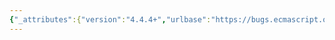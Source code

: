 ```yaml
---
{"_attributes":{"version":"4.4.4+","urlbase":"https://bugs.ecmascript.org/","maintainer":"dherman@mozilla.com"},"bug":{"bug_id":4231,"creation_ts":"2015-03-27 07:40:00 -0700","short_desc":"22.2.3.25 %TypedArray%.prototype.sort: Specify implementation defined behaviour ?","delta_ts":"2015-04-03 12:35:41 -0700","product":"Draft for 6th Edition","component":"technical issue","version":"Rev 36: March 17, 2015 Release Candidate 3","rep_platform":"All","op_sys":"All","bug_status":"RESOLVED","resolution":"FIXED","priority":"Normal","bug_severity":"normal","everconfirmed":true,"reporter":{"uid":"andrebargull","name":"André Bargull"},"assigned_to":{"uid":"allen","name":"Allen Wirfs-Brock"},"long_desc":[{"commentid":13948,"comment_count":0,"who":{"uid":"andrebargull","name":"André Bargull"},"bug_when":"2015-03-27 07:40:26 -0700","thetext":"22.2.3.25 %TypedArray%.prototype.sort ( comparefn )\n\nThe implementation defined behaviour as specified in 22.1.3.24 Array.prototype.sort does not make sense for 22.2.3.25. Especially this rule:\n\n> If obj is an exotic object (including Proxy exotic objects) whose behaviour for [[Get]], [[Set]], [[Delete]], and [[GetOwnProperty]] is different from the ordinary object behaviour for these internal methods.\n\n\nBecause that means 22.2.3.25 is always allowed to perform implementation defined behaviour (Integer Indexed objects have a \"different behaviour\" than the ordinary object [[Get]], [[Set]] etc. internal methods!)."},{"commentid":13999,"comment_count":1,"who":{"uid":"allen","name":"Allen Wirfs-Brock"},"bug_when":"2015-04-01 12:09:54 -0700","thetext":"fixed in rev37 editor's draft"},{"commentid":14111,"comment_count":2,"who":{"uid":"allen","name":"Allen Wirfs-Brock"},"bug_when":"2015-04-03 12:35:41 -0700","thetext":"In Rev37"}]}}
---
```

